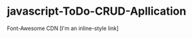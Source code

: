 # javascript-ToDo-CRUD-Apllication

Font-Awesome CDN
[I'm an inline-style link]
<link
   rel="stylesheet"
   href="https://cdnjs.cloudflare.com/ajax/libs/font-awesome/5.15.4/css/all.min.css"
/>
